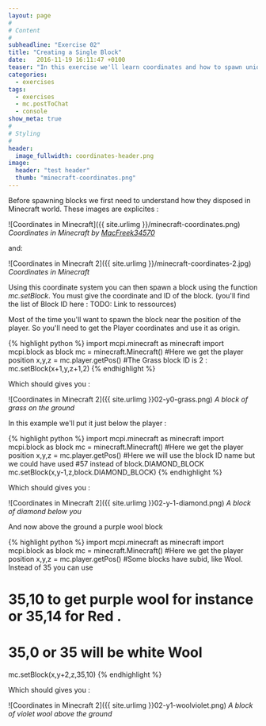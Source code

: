 ```yaml
---
layout: page
#
# Content
#
subheadline: "Exercise 02"
title: "Creating a Single Block"
date:   2016-11-19 16:11:47 +0100
teaser: "In this exercise we'll learn coordinates and how to spawn unique simple blocks"
categories:
  - exercises
tags:
  - exercises
  - mc.postToChat
  - console
show_meta: true
#
# Styling
#
header:
  image_fullwidth: coordinates-header.png
image:
  header: "test header"
  thumb: "minecraft-coordinates.png"
---
```



Before spawning blocks we first need to understand how they disposed in Minecraft world.
These images are explicites :

![Coordinates in Minecraft]({{ site.urlimg }}/minecraft-coordinates.png)
*Coordinates in Minecraft by [MacFreek34570]*

and:

![Coordinates in Minecraft 2]({{ site.urlimg }}/minecraft-coordinates-2.jpg)
*Coordinates in Minecraft*

Using this coordinate system you can then spawn a block using the function *mc.setBlock*.
You must give the coordinate and ID of the block.
(you'll find the list of Block ID here : TODO: Link to ressources)

Most of the time you'll want to spawn the block near the position of the player.
So you'll need to get the Player coordinates and use it as origin.

{% highlight python %}
import mcpi.minecraft as minecraft
import mcpi.block as block
mc = minecraft.Minecraft()
#Here we get the player position
x,y,z = mc.player.getPos()
#The Grass block ID is 2 :
mc.setBlock(x+1,y,z+1,2)
{% endhighlight %}

Which should gives you :

![Coordinates in Minecraft 2]({{ site.urlimg }}02-y0-grass.png)
*A block of grass on the ground*

In this example we'll put it just below the player :

{% highlight python %}
import mcpi.minecraft as minecraft
import mcpi.block as block
mc = minecraft.Minecraft()
#Here we get the player position
x,y,z = mc.player.getPos()
#Here we will use the block ID name but we could have used 
#57 instead of block.DIAMOND_BLOCK
mc.setBlock(x,y-1,z,block.DIAMOND_BLOCK)
{% endhighlight %}

Which should gives you :

![Coordinates in Minecraft 2]({{ site.urlimg }}02-y-1-diamond.png)
*A block of  diamond below you*

And now above the ground a purple wool block

{% highlight python %}
import mcpi.minecraft as minecraft
import mcpi.block as block
mc = minecraft.Minecraft()
#Here we get the player position
x,y,z = mc.player.getPos()
#Some blocks have subid, like Wool. Instead of 35 you can use
# 35,10 to get purple wool for instance or 35,14 for Red . 
# 35,0  or 35 will be white Wool
mc.setBlock(x,y+2,z,35,10)
{% endhighlight %}

Which should gives you :

![Coordinates in Minecraft 2]({{ site.urlimg }}02-y1-woolviolet.png)
*A block of violet wool above the ground*

[MacFreek34570]: <http://minecraft.gamepedia.com/User:MacFreek34570>